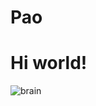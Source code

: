 # Pao
# Hi world!
![brain](https://user-images.githubusercontent.com/62915864/177062497-0da6f6f3-06a9-43c3-be5d-bf322ed083cc.png)
